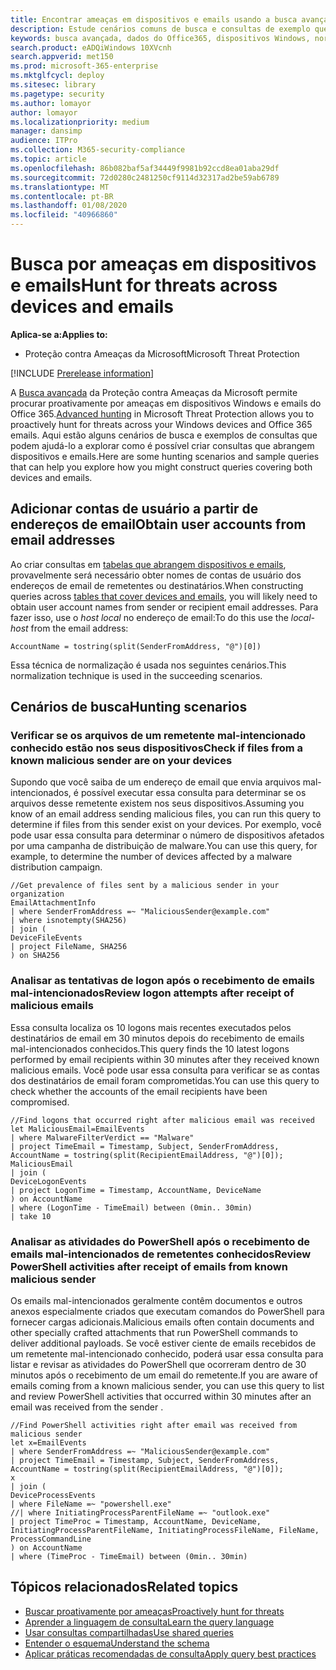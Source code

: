 ```yaml
---
title: Encontrar ameaças em dispositivos e emails usando a busca avançada
description: Estude cenários comuns de busca e consultas de exemplo que abrangem dispositivos e emails.
keywords: busca avançada, dados do Office365, dispositivos Windows, normalização de emails do Office365, emails, busca de ameaças, busca de ameaças cibernéticas, pesquisa, consulta, telemetria, Microsoft 365, Proteção contra Ameaças da Microsoft
search.product: eADQiWindows 10XVcnh
search.appverid: met150
ms.prod: microsoft-365-enterprise
ms.mktglfcycl: deploy
ms.sitesec: library
ms.pagetype: security
ms.author: lomayor
author: lomayor
ms.localizationpriority: medium
manager: dansimp
audience: ITPro
ms.collection: M365-security-compliance
ms.topic: article
ms.openlocfilehash: 86b082baf5af34449f9981b92ccd8ea01aba29df
ms.sourcegitcommit: 72d0280c2481250cf9114d32317ad2be59ab6789
ms.translationtype: MT
ms.contentlocale: pt-BR
ms.lasthandoff: 01/08/2020
ms.locfileid: "40966860"
---
```

# <a name="hunt-for-threats-across-devices-and-emails"></a><span data-ttu-id="23c26-104">Busca por ameaças em dispositivos e emails</span><span class="sxs-lookup"><span data-stu-id="23c26-104">Hunt for threats across devices and emails</span></span>

<span data-ttu-id="23c26-105">**Aplica-se a:**</span><span class="sxs-lookup"><span data-stu-id="23c26-105">**Applies to:**</span></span>
- <span data-ttu-id="23c26-106">Proteção contra Ameaças da Microsoft</span><span class="sxs-lookup"><span data-stu-id="23c26-106">Microsoft Threat Protection</span></span>

[!INCLUDE [Prerelease information](../includes/prerelease.md)]

<span data-ttu-id="23c26-107">A [Busca avançada](advanced-hunting-overview.md) da Proteção contra Ameaças da Microsoft permite procurar proativamente por ameaças em dispositivos Windows e emails do Office 365.</span><span class="sxs-lookup"><span data-stu-id="23c26-107">[Advanced hunting](advanced-hunting-overview.md) in Microsoft Threat Protection allows you to proactively hunt for threats across your Windows devices and Office 365 emails.</span></span> <span data-ttu-id="23c26-108">Aqui estão alguns cenários de busca e exemplos de consultas que podem ajudá-lo a explorar como é possível criar consultas que abrangem dispositivos e emails.</span><span class="sxs-lookup"><span data-stu-id="23c26-108">Here are some hunting scenarios and sample queries that can help you explore how you might construct queries covering both devices and emails.</span></span>

## <a name="obtain-user-accounts-from-email-addresses"></a><span data-ttu-id="23c26-109">Adicionar contas de usuário a partir de endereços de email</span><span class="sxs-lookup"><span data-stu-id="23c26-109">Obtain user accounts from email addresses</span></span>
<span data-ttu-id="23c26-110">Ao criar consultas em [tabelas que abrangem dispositivos e emails](advanced-hunting-schema-tables.md), provavelmente será necessário obter nomes de contas de usuário dos endereços de email de remetentes ou destinatários.</span><span class="sxs-lookup"><span data-stu-id="23c26-110">When constructing queries across [tables that cover devices and emails](advanced-hunting-schema-tables.md), you will likely need to obtain user account names from sender or recipient email addresses.</span></span> <span data-ttu-id="23c26-111">Para fazer isso, use o *host local* no endereço de email:</span><span class="sxs-lookup"><span data-stu-id="23c26-111">To do this use the *local-host* from the email address:</span></span>

```kusto
AccountName = tostring(split(SenderFromAddress, "@")[0])
```

<span data-ttu-id="23c26-112">Essa técnica de normalização é usada nos seguintes cenários.</span><span class="sxs-lookup"><span data-stu-id="23c26-112">This normalization technique is used in the succeeding scenarios.</span></span>

## <a name="hunting-scenarios"></a><span data-ttu-id="23c26-113">Cenários de busca</span><span class="sxs-lookup"><span data-stu-id="23c26-113">Hunting scenarios</span></span>

### <a name="check-if-files-from-a-known-malicious-sender-are-on-your-devices"></a><span data-ttu-id="23c26-114">Verificar se os arquivos de um remetente mal-intencionado conhecido estão nos seus dispositivos</span><span class="sxs-lookup"><span data-stu-id="23c26-114">Check if files from a known malicious sender are on your devices</span></span>
<span data-ttu-id="23c26-115">Supondo que você saiba de um endereço de email que envia arquivos mal-intencionados, é possível executar essa consulta para determinar se os arquivos desse remetente existem nos seus dispositivos.</span><span class="sxs-lookup"><span data-stu-id="23c26-115">Assuming you know of an email address sending malicious files, you can run this query to determine if files from this sender exist on your devices.</span></span> <span data-ttu-id="23c26-116">Por exemplo, você pode usar essa consulta para determinar o número de dispositivos afetados por uma campanha de distribuição de malware.</span><span class="sxs-lookup"><span data-stu-id="23c26-116">You can use this query, for example, to determine the number of devices affected by a malware distribution campaign.</span></span>

```kusto
//Get prevalence of files sent by a malicious sender in your organization
EmailAttachmentInfo
| where SenderFromAddress =~ "MaliciousSender@example.com"
| where isnotempty(SHA256)
| join (
DeviceFileEvents
| project FileName, SHA256
) on SHA256
```

### <a name="review-logon-attempts-after-receipt-of-malicious-emails"></a><span data-ttu-id="23c26-117">Analisar as tentativas de logon após o recebimento de emails mal-intencionados</span><span class="sxs-lookup"><span data-stu-id="23c26-117">Review logon attempts after receipt of malicious emails</span></span>
<span data-ttu-id="23c26-118">Essa consulta localiza os 10 logons mais recentes executados pelos destinatários de email em 30 minutos depois do recebimento de emails mal-intencionados conhecidos.</span><span class="sxs-lookup"><span data-stu-id="23c26-118">This query finds the 10 latest logons performed by email recipients within 30 minutes after they received known malicious emails.</span></span> <span data-ttu-id="23c26-119">Você pode usar essa consulta para verificar se as contas dos destinatários de email foram comprometidas.</span><span class="sxs-lookup"><span data-stu-id="23c26-119">You can use this query to check whether the accounts of the email recipients have been compromised.</span></span>

```kusto
//Find logons that occurred right after malicious email was received
let MaliciousEmail=EmailEvents
| where MalwareFilterVerdict == "Malware" 
| project TimeEmail = Timestamp, Subject, SenderFromAddress, AccountName = tostring(split(RecipientEmailAddress, "@")[0]);
MaliciousEmail
| join (
DeviceLogonEvents
| project LogonTime = Timestamp, AccountName, DeviceName
) on AccountName 
| where (LogonTime - TimeEmail) between (0min.. 30min)
| take 10
```

### <a name="review-powershell-activities-after-receipt-of-emails-from-known-malicious-sender"></a><span data-ttu-id="23c26-120">Analisar as atividades do PowerShell após o recebimento de emails mal-intencionados de remetentes conhecidos</span><span class="sxs-lookup"><span data-stu-id="23c26-120">Review PowerShell activities after receipt of emails from known malicious sender</span></span>
<span data-ttu-id="23c26-121">Os emails mal-intencionados geralmente contêm documentos e outros anexos especialmente criados que executam comandos do PowerShell para fornecer cargas adicionais.</span><span class="sxs-lookup"><span data-stu-id="23c26-121">Malicious emails often contain documents and other specially crafted attachments that run PowerShell commands to deliver additional payloads.</span></span> <span data-ttu-id="23c26-122">Se você estiver ciente de emails recebidos de um remetente mal-intencionado conhecido, poderá usar essa consulta para listar e revisar as atividades do PowerShell que ocorreram dentro de 30 minutos após o recebimento de um email do remetente.</span><span class="sxs-lookup"><span data-stu-id="23c26-122">If you are aware of emails coming from a known malicious sender, you can use this query to list and review PowerShell activities that occurred within 30 minutes after an email was received from the sender .</span></span>  

```kusto
//Find PowerShell activities right after email was received from malicious sender
let x=EmailEvents
| where SenderFromAddress =~ "MaliciousSender@example.com"
| project TimeEmail = Timestamp, Subject, SenderFromAddress, AccountName = tostring(split(RecipientEmailAddress, "@")[0]);
x
| join (
DeviceProcessEvents
| where FileName =~ "powershell.exe"
//| where InitiatingProcessParentFileName =~ "outlook.exe"
| project TimeProc = Timestamp, AccountName, DeviceName, InitiatingProcessParentFileName, InitiatingProcessFileName, FileName, ProcessCommandLine
) on AccountName 
| where (TimeProc - TimeEmail) between (0min.. 30min)
```

## <a name="related-topics"></a><span data-ttu-id="23c26-123">Tópicos relacionados</span><span class="sxs-lookup"><span data-stu-id="23c26-123">Related topics</span></span>
- [<span data-ttu-id="23c26-124">Buscar proativamente por ameaças</span><span class="sxs-lookup"><span data-stu-id="23c26-124">Proactively hunt for threats</span></span>](advanced-hunting-overview.md)
- [<span data-ttu-id="23c26-125">Aprender a linguagem de consulta</span><span class="sxs-lookup"><span data-stu-id="23c26-125">Learn the query language</span></span>](advanced-hunting-query-language.md)
- [<span data-ttu-id="23c26-126">Usar consultas compartilhadas</span><span class="sxs-lookup"><span data-stu-id="23c26-126">Use shared queries</span></span>](advanced-hunting-shared-queries.md)
- [<span data-ttu-id="23c26-127">Entender o esquema</span><span class="sxs-lookup"><span data-stu-id="23c26-127">Understand the schema</span></span>](advanced-hunting-schema-tables.md)
- [<span data-ttu-id="23c26-128">Aplicar práticas recomendadas de consulta</span><span class="sxs-lookup"><span data-stu-id="23c26-128">Apply query best practices</span></span>](advanced-hunting-best-practices.md)